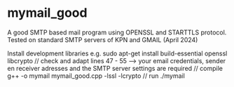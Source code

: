 # mymail_good
A good SMTP based mail program using OPENSSL and STARTTLS protocol. Tested on standard SMTP servers of KPN and GMAIL (April 2024)

Install development libraries e.g. sudo apt-get install build-essential openssl libcrypto 
// check and adapt lines 47 - 55 --> your email credentials, sender en receiver adresses and the SMTP server settings are required
// compile g++ -o mymail mymail_good.cpp -lssl -lcrypto
// run ./mymail
